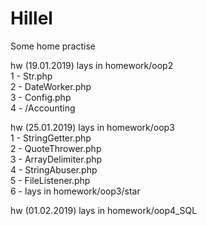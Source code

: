 # Hillel
Some home practise

hw (19.01.2019) lays in homework/oop2 <br>
1 - Str.php <br>
2 - DateWorker.php <br>
3 - Config.php <br>
4 - /Accounting <br>

hw (25.01.2019) lays in homework/oop3 <br>
1 - StringGetter.php <br>
2 - QuoteThrower.php <br>
3 - ArrayDelimiter.php <br>
4 - StringAbuser.php <br>
5 - FileListener.php <br>
6 - lays in homework/oop3/star

hw (01.02.2019) lays in homework/oop4_SQL <br>
